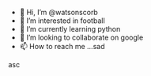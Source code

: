 - 👋 Hi, I’m @watsonscorb
- 👀 I’m interested in football
- 🌱 I’m currently learning python
- 💞️ I’m looking to collaborate on google
- 📫 How to reach me ...sad

<!---xzcxzczx
watsonscorb/watsonscorb is a ✨ special ✨ repository because its `README.md` (this file) appears on your GitHub profile.
You can click the Preview link to take a look at your changes.
--->asc
